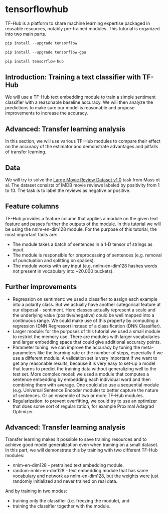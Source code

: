 # tensorflowhub

TF-Hub is a platform to share machine learning expertise packaged in reusable resources, notably pre-trained modules. This tutorial is organized into two main parts.

  ```Python
  pip install --upgrade tensorflow

  pip install --upgrade tensorflow-gpu

  pip install tensorflow-hub
  ```


## Introduction: Training a text classifier with TF-Hub

We will use a TF-Hub text embedding module to train a simple sentiment classifier with a reasonable baseline accuracy. We will then analyze the predictions to make sure our model is reasonable and propose improvements to increase the accuracy.

## Advanced: Transfer learning analysis

In this section, we will use various TF-Hub modules to compare their effect on the accuracy of the estimator and demonstrate advantages and pitfalls of transfer learning.

## Data

We will try to solve the [Large Movie Review Dataset v1.0](http://ai.stanford.edu/~amaas/data/sentiment/) task from Mass et al. The dataset consists of IMDB movie reviews labeled by positivity from 1 to 10. The task is to label the reviews as negative or positive.

## Feature columns

TF-Hub provides a feature column that applies a module on the given text feature and passes further the outputs of the module. In this tutorial we will be using the nnlm-en-dim128 module. For the purpose of this tutorial, the most important facts are:

  * The module takes a batch of sentences in a 1-D tensor of strings as input.
  * The module is responsible for preprocessing of sentences (e.g. removal of punctuation and splitting on spaces).
  * The module works with any input (e.g. nnlm-en-dim128 hashes words not present in vocabulary into ~20.000 buckets).
## Further improvements

* Regression on sentiment: we used a classifier to assign each example into a polarity class. But we actually have another categorical feature at our disposal - sentiment. Here classes actually represent a scale and the underlying value (positive/negative) could be well mapped into a continuous range. We could make use of this property by computing a regression (DNN Regressor) instead of a classification (DNN Classifier).
* Larger module: for the purposes of this tutorial we used a small module to restrict the memory use. There are modules with larger vocabularies and larger embedding space that could give additional accuracy points.
* Parameter tuning: we can improve the accuracy by tuning the meta-parameters like the learning rate or the number of steps, especially if we use a different module. A validation set is very important if we want to get any reasonable results, because it is very easy to set-up a model that learns to predict the training data without generalizing well to the test set.
More complex model: we used a module that computes a sentence embedding by embedding each individual word and then combining them with average. One could also use a sequential module (e.g. Universal Sentence Encoder module) to better capture the nature of sentences. Or an ensemble of two or more TF-Hub modules.
* Regularization: to prevent overfitting, we could try to use an optimizer that does some sort of regularization, for example Proximal Adagrad Optimizer.

## Advanced: Transfer learning analysis

Transfer learning makes it possible to save training resources and to achieve good model generalization even when training on a small dataset. In this part, we will demonstrate this by training with two different TF-Hub modules:

  * nnlm-en-dim128 - pretrained text embedding module,
  * random-nnlm-en-dim128 - text embedding module that has same vocabulary and network as nnlm-en-dim128, but the weights were just randomly initialized and never trained on real data.

And by training in two modes:

  * training only the classifier (i.e. freezing the module), and
  * training the classifier together with the module.
